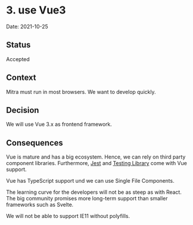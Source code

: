 # 3. use Vue3

Date: 2021-10-25

## Status

Accepted

## Context

Mitra must run in most browsers. We want to develop quickly.

## Decision

We will use Vue 3.x as frontend framework.

## Consequences

Vue is mature and has a big ecosystem. Hence, we can rely on third party component libraries. Furthermore, [Jest](https://jestjs.io/docs/testing-frameworks) and [Testing Library](https://testing-library.com/docs/vue-testing-library/intro) come with Vue support.

Vue has TypeScript support und we can use Single File Components.

The learning curve for the developers will not be as steep as with React. The big community promises more long-term support than smaller frameworks such as Svelte.

We will not be able to support IE11 without polyfills.
